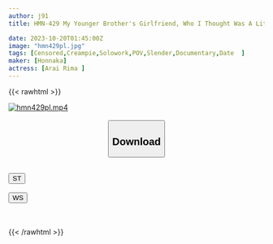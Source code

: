 ```yaml
---
author: j91
title: HMN-429 My Younger Brother's Girlfriend, Who I Thought Was A Little Cute But Spoke Kansai Dialect, Seemed To Be Interested In Me, So I Forced Her To Invite Me Until The Evening When She Had A Date With My Brother, And We Moved The Date To A Hotel. I Took Her Inside And Made Her Cum Inside Me. Arai Lima

date: 2023-10-20T01:45:00Z
image: "hmn429pl.jpg"
tags: [Censored,Creampie,Solowork,POV,Slender,Documentary,Date	]
maker: [Honnaka]
actress: [Arai Rima ]
---
```



{{< rawhtml >}}

<div class="video" data-videoid="3VOJx2lp6jFd1gr">
    <a href="javascript:;">
        <img src="https://my.j91.asia/posts/hmn429pl/hmn429pl.jpg" width="WIDTH" height="HEIGHT" alt="hmn429pl.mp4" loading="lazy">
    </a>
</div>

<script type="text/javascript" src="https://j91.asia/asset/on-demand-st.js"></script>

<br>
  <link rel="stylesheet" href="https://j91.asia/asset/bs5.css">
  
  <center>
  <button class="btn btn-primary" type="button" data-bs-toggle="collapse" data-bs-target=".multi-collapse" aria-expanded="false" aria-controls="multiCollapseExample1 multiCollapseExample2"><h2>Download</h2></button></center>
</p>
<div class="row">
  <div class="col">
    <div class="collapse multi-collapse" id="multiCollapseExample1">
      <div class="card card-body">
	      	      <br>
<div class="buttons">  
<a href="https://streamtape.to/v/3VOJx2lp6jFd1gr"><button class="btn-hover color-3"><i class="fa fa-download"></i> ST</button></a></div>
    </div>
  </div>
</div>
  <div class="col">
    <div class="collapse multi-collapse" id="multiCollapseExample2">
      <div class="card card-body">
	      <br>
<div class="buttons">
    <a href="https://wolfstream.tv/3VOJx2lp6jFd1gr"><button class="btn-hover color-9"><i class="fa fa-download"></i> WS</button></a></div>
<br><br>
      </div>
    </div>
  </div>
</div>

{{< /rawhtml >}}
